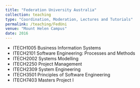 ```yaml
---
title: "Federation University Australia"
collection: teaching
type: "Coordination, Moderation, Lectures and Tutorials"
permalink: /teaching/FedUni
venue: "Mount Helen Campus"
date: 2016
---
```

* ITECH1005 Business Information Systems
* ITECH2101 Software Engineering: Processes and Methods
* ITECH2002 Systems Modelling
* ITECH2250 Project Management
* ITECH2309 System Engineering
* ITECH3501 Principles of Software Engineering
* ITECH7403 Masters Project I
